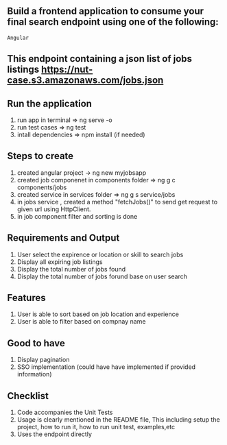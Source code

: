 ## Build a frontend application to consume your final search endpoint using one of the following:
    Angular
## This endpoint containing a json list of jobs listings https://nut-case.s3.amazonaws.com/jobs.json


## Run the application
1. run app in terminal =>   ng serve -o  
2. run test cases      =>   ng test
3. intall dependencies =>   npm install   (if needed)
## Steps to create
1. created angular project  ->  ng new myjobsapp
2. created job componenet in components folder  =>  ng g c components/jobs
3. created service in services folder  =>  ng g s service/jobs
4. in jobs service , created a method "fetchJobs()" to send get request to given url using HttpClient.
5. in job component filter and sorting is done

## Requirements and Output 
1. User select the expirence or location or skill to search jobs
2. Display all expiring job listings
3. Display the total number of jobs found
4. Display the total number of jobs forund base on user search

## Features
1. User is able to sort based on job location and experience
2. User is able to filter based on compnay name

## Good to have
1. Display pagination
2. SSO implementation (could have have implemented if provided information)

## Checklist
1. Code accompanies the Unit Tests
2. Usage is clearly mentioned in the README file, This including setup the project, how to run it, how to run unit test, examples,etc
3. Uses the endpoint directly